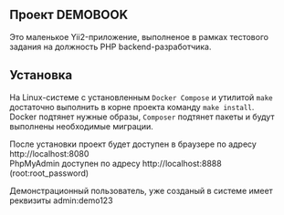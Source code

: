 Проект DEMOBOOK
-------------------
Это маленькое Yii2-приложение, выполненое в рамках тестового задания на должность PHP backend-разработчика.


Установка
-------------------
На Linux-системе с установленным `Docker Compose` и утилитой `make` достаточно выполнить в корне проекта команду `make install`.  
Docker подтянет нужные образы, `Composer` подтянет пакеты и будут выполнены необходимые миграции.

После установки проект будет доступен в браузере по адресу http://localhost:8080  
PhpMyAdmin доступен по адресу http://localhost:8888 (root:root_password)  

Демонстрационный пользователь, уже созданый в системе имеет реквизиты admin:demo123

